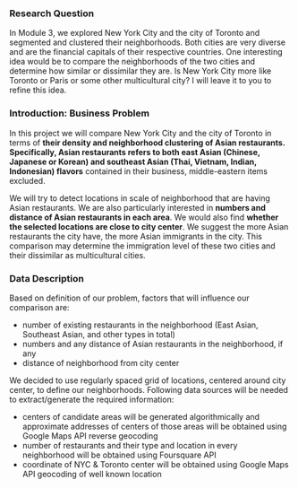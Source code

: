 
### Research Question
In Module 3, we explored New York City and the city of Toronto and segmented and clustered their neighborhoods. Both cities are very diverse and are the financial capitals of their respective countries. One interesting idea would be to compare the neighborhoods of the two cities and determine how similar or dissimilar they are. Is New York City more like Toronto or Paris or some other multicultural city? I will leave it to you to refine this idea.

### Introduction: Business Problem 
In this project we will compare New York City and the city of Toronto in terms of **their density and neighborhood clustering of Asian restaurants. Specifically, Asian restaurants refers to both east Asian (Chinese, Japanese or Korean) and southeast Asian (Thai, Vietnam, Indian, Indonesian) flavors** contained in their business, middle-eastern items excluded.

We will try to detect locations in scale of neighborhood that are having Asian restaurants. We are also particularly interested in **numbers and distance of Asian restaurants in each area**. We would also find **whether the selected locations are close to city center**.
We suggest the more Asian restaurants the city have, the more Asian immigrants in the city. This comparison may determine the immigration level of these two cities and their dissimilar as multicultural cities. 

### Data Description
Based on definition of our problem, factors that will influence our comparison are:

* number of existing restaurants in the neighborhood (East Asian, Southeast Asian, and other types in total)
* numbers and any distance of Asian restaurants in the neighborhood, if any
* distance of neighborhood from city center

We decided to use regularly spaced grid of locations, centered around city center, to define our neighborhoods.
Following data sources will be needed to extract/generate the required information:
* centers of candidate areas will be generated algorithmically and approximate addresses of centers of those areas will be obtained using Google Maps API reverse geocoding
* number of restaurants and their type and location in every neighborhood will be obtained using Foursquare API
* coordinate of NYC & Toronto center will be obtained using Google Maps API geocoding of well known location
